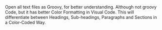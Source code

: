 Open all text files as Groovy, for better understanding.
Although not groovy Code, but it has better Color Formatting in Visual Code.
This will differentiate between Headings, Sub-headings, Paragraphs and Sections in a Color-Coded Way.